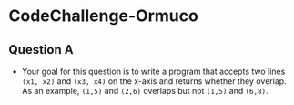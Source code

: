 # CodeChallenge-Ormuco

## Question A
* Your goal for this question is to write a program that accepts two lines `(x1, x2)` and `(x3, x4)` on the x-axis and returns whether they overlap. As an example, `(1,5)` and `(2,6)` overlaps but not `(1,5)` and `(6,8)`.

